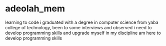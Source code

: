 # adeolah_mem
learning to code 
i graduated with a degree in computer science from yaba college of technology, been to some interviews and observed i need to develop programming skills and upgrade myself in my discipline
am here to develop programming skills
